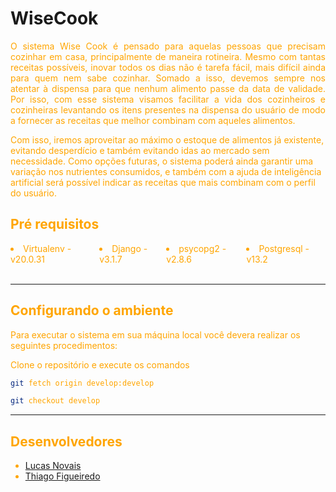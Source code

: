 ﻿# WiseCook <font color = 'orange'>

<p align = "justify">
O sistema Wise Cook é pensado para aquelas pessoas que precisam cozinhar em casa, principalmente de maneira rotineira. Mesmo com tantas receitas possíveis, inovar todos os dias não é tarefa fácil, mais difícil ainda para quem nem sabe cozinhar. Somado a isso, devemos sempre nos atentar à dispensa para que nenhum alimento passe da data de validade. Por isso, com esse sistema visamos facilitar a vida dos cozinheiros e cozinheiras levantando os itens presentes na dispensa do usuário de modo a fornecer as receitas que melhor combinam com aqueles alimentos.

Com isso, iremos aproveitar ao máximo o estoque de alimentos já existente, evitando desperdício e também evitando idas ao mercado sem necessidade. Como opções futuras, o sistema poderá ainda garantir uma variação nos nutrientes consumidos, e também com a ajuda de inteligência artificial será possível indicar as receitas que mais combinam com o perfil do usuário.

</p>

## Pré requisitos

<div style = "display : flex">
    <li>Virtualenv - v20.0.31</li>
    <li>Django - v3.1.7</li>
    <li>psycopg2 - v2.8.6</li>
    <li>Postgresql - v13.2</li>
</div>
<br>
<hr>

## Configurando o ambiente

Para executar o sistema em sua máquina local você devera realizar os seguintes procedimentos:

Clone o repositório e execute os comandos

```bash
git fetch origin develop:develop
```

```bash
git checkout develop
```
<hr>

## Desenvolvedores

- [Lucas Novais](https://www.instagram.com/l.novais_s/)
- [Thiago Figueiredo](https://github.com/thiagosfig)
